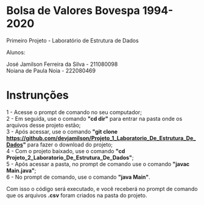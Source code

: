# Bolsa de Valores Bovespa 1994-2020

Primeiro Projeto - Laboratório de Estrutura de Dados

Alunos: 

José Jamilson Ferreira da Silva - 211080098<br/>
Noiana de Paula Noia - 222080469


# Instrunções 

 1 - Acesse o prompt de comando no seu computador;<br/>
 2 - Em seguida, use o comando **"cd dir"** para entrar na pasta onde os arquivos desse projeto estão; <br/>
 3 - Após acessar, use o comando **"git clone https://github.com/devjamilson/Projeto_1_Laboratorio_De_Estrutura_De_Dados"**  para fazer o download do projeto;<br/>
 4 - Com o projeto baixado, use o comando **"cd Projeto_2_Laboratorio_De_Estrutura_De_Dados"**;<br/>
 5 - Após acessar a pasta, no prompt de comando use o comando **"javac Main.java"**;<br/>
 6 - No prompt de comando, use o comando **"java Main"**.<br/>

Com isso o código será executado, e você receberá no prompt de comando que os arquivos **.csv** foram criados na pasta do projeto.

